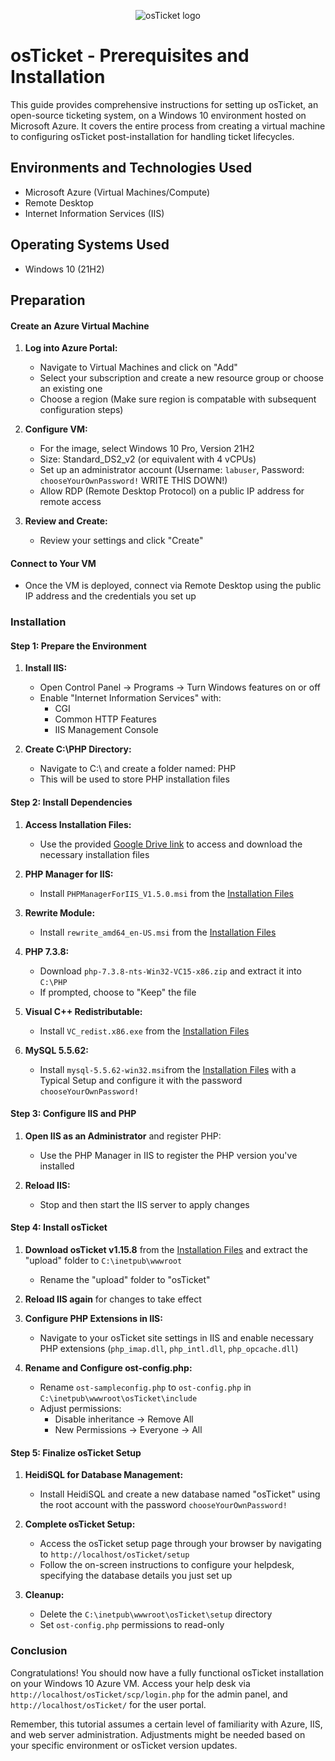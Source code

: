 <p align="center">
<img src="https://i.imgur.com/Clzj7Xs.png" alt="osTicket logo"/>
</p>


<h1>osTicket - Prerequisites and Installation</h1>
This guide provides comprehensive instructions for setting up osTicket, an open-source ticketing system, on a Windows 10 environment hosted on Microsoft Azure. It covers the entire process from creating a virtual machine to configuring osTicket post-installation for handling ticket lifecycles.

<h2>Environments and Technologies Used</h2>

- Microsoft Azure (Virtual Machines/Compute)
- Remote Desktop
- Internet Information Services (IIS)

<h2>Operating Systems Used </h2>

- Windows 10</b> (21H2)

<h2>Preparation</h2> 

#### **Create an Azure Virtual Machine**

1. **Log into Azure Portal:**
   - Navigate to Virtual Machines and click on "Add"
   - Select your subscription and create a new resource group or choose an existing one
   - Choose a region (Make sure region is compatable with subsequent configuration steps)

2. **Configure VM:**
   - For the image, select Windows 10 Pro, Version 21H2
   - Size: Standard_DS2_v2 (or equivalent with 4 vCPUs)
   - Set up an administrator account (Username: `labuser`, Password: `chooseYourOwnPassword!` WRITE THIS DOWN!)
   - Allow RDP (Remote Desktop Protocol) on a public IP address for remote access

3. **Review and Create:**
   - Review your settings and click "Create"

#### **Connect to Your VM**

- Once the VM is deployed, connect via Remote Desktop using the public IP address and the credentials you set up

### **Installation**

#### **Step 1: Prepare the Environment**

1. **Install IIS:**
   - Open Control Panel → Programs → Turn Windows features on or off
   - Enable "Internet Information Services" with:
     - CGI
     - Common HTTP Features
     - IIS Management Console

2. **Create C:\PHP Directory:**
   - Navigate to C:\ and create a folder named: PHP
   - This will be used to store PHP installation files

#### **Step 2: Install Dependencies**

1. **Access Installation Files:**
   - Use the provided [Google Drive link](https://drive.google.com/drive/u/1/folders/1APMfNyfNzcxZC6EzdaNfdZsUwxWYChf6) to access and download the necessary installation files

2. **PHP Manager for IIS:**
   - Install `PHPManagerForIIS_V1.5.0.msi` from the [Installation Files](https://drive.google.com/drive/u/1/folders/1APMfNyfNzcxZC6EzdaNfdZsUwxWYChf6)

3. **Rewrite Module:**
   - Install `rewrite_amd64_en-US.msi` from the [Installation Files](https://drive.google.com/drive/u/1/folders/1APMfNyfNzcxZC6EzdaNfdZsUwxWYChf6)

4. **PHP 7.3.8:**
   - Download `php-7.3.8-nts-Win32-VC15-x86.zip` and extract it into `C:\PHP`
   - If prompted, choose to "Keep" the file

5. **Visual C++ Redistributable:**
   - Install `VC_redist.x86.exe` from the [Installation Files](https://drive.google.com/drive/u/1/folders/1APMfNyfNzcxZC6EzdaNfdZsUwxWYChf6)

6. **MySQL 5.5.62:**
   - Install `mysql-5.5.62-win32.msi`from the [Installation Files](https://drive.google.com/drive/u/1/folders/1APMfNyfNzcxZC6EzdaNfdZsUwxWYChf6) with a Typical Setup and configure it with the password `chooseYourOwnPassword!`

#### **Step 3: Configure IIS and PHP**

1. **Open IIS as an Administrator** and register PHP:
   - Use the PHP Manager in IIS to register the PHP version you've installed

2. **Reload IIS:**
   - Stop and then start the IIS server to apply changes

#### **Step 4: Install osTicket**

1. **Download osTicket v1.15.8** from the [Installation Files](https://drive.google.com/drive/u/1/folders/1APMfNyfNzcxZC6EzdaNfdZsUwxWYChf6) and extract the "upload" folder to `C:\inetpub\wwwroot`
   - Rename the "upload" folder to "osTicket"

2. **Reload IIS again** for changes to take effect

3. **Configure PHP Extensions in IIS:**
   - Navigate to your osTicket site settings in IIS and enable necessary PHP extensions (`php_imap.dll`, `php_intl.dll`, `php_opcache.dll`)

4. **Rename and Configure ost-config.php:**
   - Rename `ost-sampleconfig.php` to `ost-config.php` in `C:\inetpub\wwwroot\osTicket\include`
   - Adjust permissions:
     - Disable inheritance -> Remove All
     - New Permissions -> Everyone -> All

#### **Step 5: Finalize osTicket Setup**

1. **HeidiSQL for Database Management:**
   - Install HeidiSQL and create a new database named "osTicket" using the root account with the password `chooseYourOwnPassword!`

2. **Complete osTicket Setup:**
   - Access the osTicket setup page through your browser by navigating to `http://localhost/osTicket/setup`
   - Follow the on-screen instructions to configure your helpdesk, specifying the database details you just set up

3. **Cleanup:**
   - Delete the `C:\inetpub\wwwroot\osTicket\setup` directory
   - Set `ost-config.php` permissions to read-only

### **Conclusion**

Congratulations! You should now have a fully functional osTicket installation on your Windows 10 Azure VM. Access your help desk via `http://localhost/osTicket/scp/login.php` for the admin panel, and `http://localhost/osTicket/` for the user portal.

Remember, this tutorial assumes a certain level of familiarity with Azure, IIS, and web server administration. Adjustments might be needed based on your specific environment or osTicket version updates.
